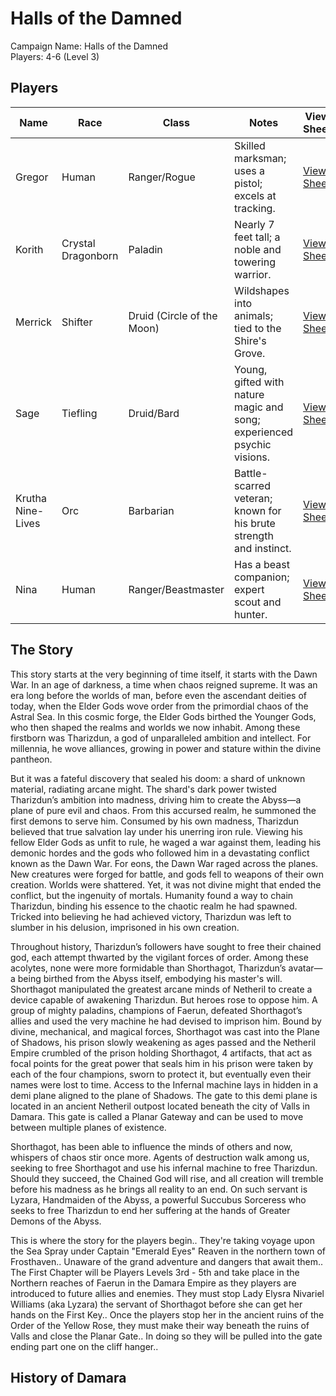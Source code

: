 # Halls of the Damned #

Campaign Name: Halls of the Damned  
Players: 4-6 (Level 3)


## Players ##

| Name              | Race               | Class                      | Notes                                                                  | View Sheet                              |
| ----------------- | ------------------ | -------------------------- | ---------------------------------------------------------------------- | --------------------------------------- |
| Gregor            | Human              | Ranger/Rogue               | Skilled marksman; uses a pistol; excels at tracking.                   | [View Sheet](./CHARACTERS/143420450.md) |
| Korith            | Crystal Dragonborn | Paladin                    | Nearly 7 feet tall; a noble and towering warrior.                      | [View Sheet](./CHARACTERS/142640994.md) |
| Merrick           | Shifter            | Druid (Circle of the Moon) | Wildshapes into animals; tied to the Shire's Grove.                    | [View Sheet](./CHARACTERS/143402838.md) |
| Sage              | Tiefling           | Druid/Bard                 |	Young, gifted with nature magic and song; experienced psychic visions. | [View Sheet](./CHARACTERS/142641422.md) |
| Krutha Nine-Lives | Orc                | Barbarian                  | Battle-scarred veteran; known for his brute strength and instinct.     | [View Sheet](./CHARACTERS/142641208.md) | 
| Nina              | Human              | Ranger/Beastmaster         |	Has a beast companion; expert scout and hunter.                        | [View Sheet](./CHARACTERS/143420450.md) |


## The Story ##

This story starts at the very beginning of time itself, it starts with the Dawn War. In an age of darkness, a time when chaos reigned supreme. It was an era long before the worlds of man, before even the ascendant deities of today, when the Elder Gods wove order from the primordial chaos of the Astral Sea. In this cosmic forge, the Elder Gods birthed the Younger Gods, who then shaped the realms and worlds we now inhabit. Among these firstborn was Tharizdun, a god of unparalleled ambition and intellect. For millennia, he wove alliances, growing in power and stature within the divine pantheon. 

But it was a fateful discovery that sealed his doom: a shard of unknown material, radiating arcane might. The shard's dark power twisted Tharizdun’s ambition into madness, driving him to create the Abyss—a plane of pure evil and chaos. From this accursed realm, he summoned the first demons to serve him. Consumed by his own madness, Tharizdun believed that true salvation lay under his unerring iron rule. Viewing his fellow Elder Gods as unfit to rule, he waged a war against them, leading his demonic hordes and the gods who followed him in a devastating conflict known as the Dawn War. For eons, the Dawn War raged across the planes. New creatures were forged for battle, and gods fell to weapons of their own creation. Worlds were shattered. Yet, it was not divine might that ended the conflict, but the ingenuity of mortals. Humanity found a way to chain Tharizdun, binding his essence to the chaotic realm he had spawned. Tricked into believing he had achieved victory, Tharizdun was left to slumber in his delusion, imprisoned in his own creation.
 
Throughout history, Tharizdun’s followers have sought to free their chained god, each attempt thwarted by the vigilant forces of order. Among these acolytes, none were more formidable than Shorthagot, Tharizdun’s avatar—a being birthed from the Abyss itself, embodying his master's will. Shorthagot manipulated the greatest arcane minds of Netheril to create a device capable of awakening Tharizdun. But heroes rose to oppose him. A group of mighty paladins, champions of Faerun, defeated Shorthagot’s allies and used the very machine he had devised to imprison him. Bound by divine, mechanical, and magical forces, Shorthagot was cast into the Plane of Shadows, his prison slowly weakening as ages passed and the Netheril Empire crumbled of the prison holding Shorthagot, 4 artifacts, that act as focal points for the great power that seals him in his prison were taken by each of the four champions, sworn to protect it, but eventually even their names were lost to time. Access to the Infernal machine lays in hidden in a demi plane aligned to the plane of Shadows. The gate to this demi plane is located in an ancient Netheril outpost located beneath the city of Valls in Damara. This gate is called a Planar Gateway and can be used to move between multiple planes of existence. 

Shorthagot, has been able to influence the minds of others and now, whispers of chaos stir once more. Agents of destruction walk among us, seeking to free Shorthagot and use his infernal machine to free Tharizdun. Should they succeed, the Chained God will rise, and all creation will tremble before his madness as he brings all reality to an end. On such servant is Lyzara, Handmaiden of the Abyss, a powerful Succubus Sorceress who seeks to free Tharizdun to end her suffering at the hands of Greater Demons of the Abyss. 

This is where the story for the players begin.. They're taking voyage upon the Sea Spray under Captain "Emerald Eyes" Reaven in the northern town of Frosthaven.. Unaware of the grand adventure and dangers that await them.. The First Chapter will be Players Levels 3rd - 5th and take place in the Northern reaches of Faerun in the Damara Empire as they players are introduced to future allies and enemies. They must stop Lady Elysra Nivariel Williams (aka Lyzara) the servant of Shorthagot before she can get her hands on the First Key.. Once the players stop her in the ancient ruins of the Order of the Yellow Rose, they must make their way beneath the ruins of Valls and close the Planar Gate.. In doing so they will be pulled into the gate ending part one on the cliff hanger.. 


## History of Damara ## 



